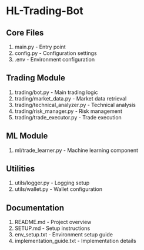 # HL-Trading-Bot

## Core Files
1. main.py - Entry point
2. config.py - Configuration settings
3. .env - Environment configuration

## Trading Module
1. trading/bot.py - Main trading logic
2. trading/market_data.py - Market data retrieval
3. trading/technical_analyzer.py - Technical analysis
4. trading/risk_manager.py - Risk management
5. trading/trade_executor.py - Trade execution

## ML Module
1. ml/trade_learner.py - Machine learning component

## Utilities
1. utils/logger.py - Logging setup
2. utils/wallet.py - Wallet configuration

## Documentation
1. README.md - Project overview
2. SETUP.md - Setup instructions
3. env_setup.txt - Environment setup guide
4. implementation_guide.txt - Implementation details
